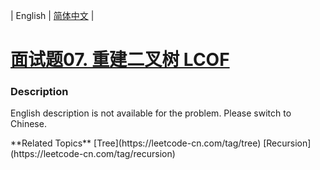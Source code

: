 | English | [简体中文](README.md) |

# [面试题07. 重建二叉树 LCOF](https://leetcode-cn.com/problems/zhong-jian-er-cha-shu-lcof)
 ### Description
<p>English description is not available for the problem. Please switch to Chinese.</p>
**Related Topics**  [Tree](https://leetcode-cn.com/tag/tree) [Recursion](https://leetcode-cn.com/tag/recursion) 